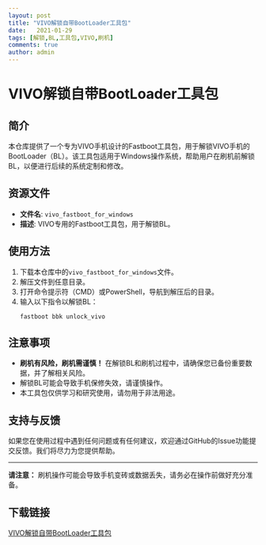 ```yaml
---
layout: post
title: "VIVO解锁自带BootLoader工具包"
date:   2021-01-29
tags: [解锁,BL,工具包,VIVO,刷机]
comments: true
author: admin
---
```

# VIVO解锁自带BootLoader工具包

## 简介
本仓库提供了一个专为VIVO手机设计的Fastboot工具包，用于解锁VIVO手机的BootLoader（BL）。该工具包适用于Windows操作系统，帮助用户在刷机前解锁BL，以便进行后续的系统定制和修改。

## 资源文件
- **文件名**: `vivo_fastboot_for_windows`
- **描述**: VIVO专用的Fastboot工具包，用于解锁BL。

## 使用方法
1. 下载本仓库中的`vivo_fastboot_for_windows`文件。
2. 解压文件到任意目录。
3. 打开命令提示符（CMD）或PowerShell，导航到解压后的目录。
4. 输入以下指令以解锁BL：
   ```
   fastboot bbk unlock_vivo
   ```

## 注意事项
- **刷机有风险，刷机需谨慎！** 在解锁BL和刷机过程中，请确保您已备份重要数据，并了解相关风险。
- 解锁BL可能会导致手机保修失效，请谨慎操作。
- 本工具包仅供学习和研究使用，请勿用于非法用途。

## 支持与反馈
如果您在使用过程中遇到任何问题或有任何建议，欢迎通过GitHub的Issue功能提交反馈。我们将尽力为您提供帮助。

---

**请注意：** 刷机操作可能会导致手机变砖或数据丢失，请务必在操作前做好充分准备。

## 下载链接

[VIVO解锁自带BootLoader工具包](https://pan.quark.cn/s/d0f904d078e0)